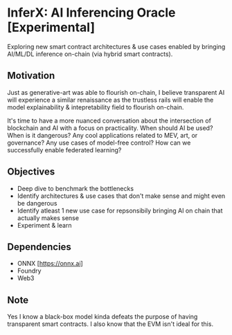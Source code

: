 # InferX: AI Inferencing Oracle [Experimental]
Exploring new smart contract architectures & use cases enabled by bringing AI/ML/DL inference on-chain (via hybrid smart contracts). 

## Motivation
Just as generative-art was able to flourish on-chain, I believe transparent AI will experience a similar renaissance as the trustless rails will enable  the model explainability & intepretability field to flourish on-chain.

It's time to have a more nuanced conversation about the intersection of blockchain and AI with a focus on practicality. When should AI be used? When is it dangerous? Any cool applications related to MEV, art, or governance? Any use cases of model-free control? How can we successfully enable federated learning?

## Objectives
- Deep dive to benchmark the bottlenecks
- Identify architectures & use cases that don't make sense and might even be dangerous 
- Identify atleast 1 new use case for repsonsibily bringing AI on chain that actually makes sense
- Experiment & learn

## Dependencies
- ONNX [https://onnx.ai]
- Foundry
- Web3

## Note
Yes I know a black-box model kinda defeats the purpose of having transparent smart contracts. I also know that the EVM isn't ideal for this.
